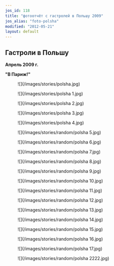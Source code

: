 ```yaml
---
jos_id: 118
title: "фотоотчёт с гастролей в Польшу 2009"
jos_alias: "foto-polsha"
modified: "2012-05-21"
layout: default
---
```


## Гастроли в Польшу

**Апрель 2009 г.**

**"В Париж!"**

<figure>
![](/images/stories/polsha.jpg)
</figure>

<figure>
![](/images/stories/polsha 1.jpg)
</figure>

<figure>
![](/images/stories/polsha 2.jpg)
</figure>

<figure>
![](/images/stories/polsha 3.jpg)
</figure>

<figure>
![](/images/stories/polsha 4.jpg)
</figure>

<figure>
![](/images/stories/random/polsha 5.jpg)
</figure>

<figure>
![](/images/stories/random/polsha 6.jpg)
</figure>

<figure>
![](/images/stories/random/polsha 7.jpg)
</figure>

<figure>
![](/images/stories/random/polsha 8.jpg)
</figure>

<figure>
![](/images/stories/random/polsha 9.jpg)
</figure>

<figure>
![](/images/stories/random/polsha 10.jpg)
</figure>

<figure>
![](/images/stories/random/polsha 11.jpg)
</figure>

<figure>
![](/images/stories/random/polsha 12.jpg)
</figure>

<figure>
![](/images/stories/random/polsha 13.jpg)
</figure>

<figure>
![](/images/stories/random/polsha 14.jpg)
</figure>

<figure>
![](/images/stories/random/polsha 15.jpg)
</figure>

<figure>
![](/images/stories/random/polsha 16.jpg)
</figure>

<figure>
![](/images/stories/random/polsha 17.jpg)
</figure>

<figure>
![](/images/stories/random/polsha 2222.jpg)
</figure>

